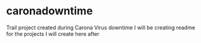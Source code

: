 # caronadowntime
Trail project created during Carona Virus downtime
I will be creating readme for the projects I will create here after
